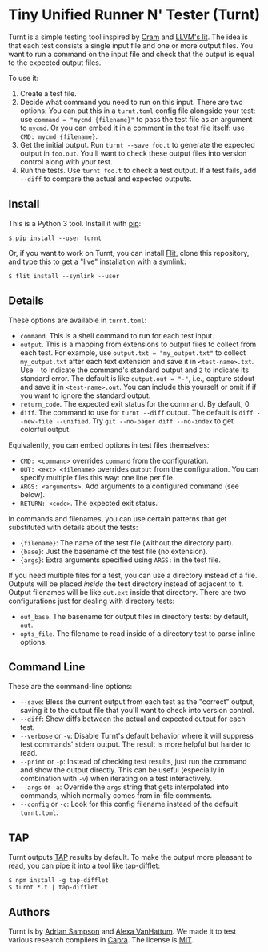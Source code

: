 Tiny Unified Runner N' Tester (Turnt)
=====================================

Turnt is a simple testing tool inspired by [Cram][] and [LLVM's lit][lit].
The idea is that each test consists a single input file and one or more output files.
You want to run a command on the input file and check that the output is equal to the expected output files.

To use it:

1. Create a test file.
2. Decide what command you need to run on this input.
   There are two options:
   You can put this in a `turnt.toml` config file alongside your test: use `command = "mycmd {filename}"` to pass the test file as an argument to `mycmd`.
   Or you can embed it in a comment in the test file itself: use `CMD: mycmd {filename}`.
3. Get the initial output.
   Run `turnt --save foo.t` to generate the expected output in `foo.out`.
   You'll want to check these output files into version control along with your test.
4. Run the tests.
   Use `turnt foo.t` to check a test output.
   If a test fails, add `--diff` to compare the actual and expected outputs.

[cram]: https://bitheap.org/cram/
[lit]: https://llvm.org/docs/CommandGuide/lit.html


Install
-------

This is a Python 3 tool.
Install it with [pip][]:

    $ pip install --user turnt

Or, if you want to work on Turnt, you can install [Flit][], clone this repository, and type this to get a "live" installation with a symlink:

    $ flit install --symlink --user

[pip]: https://pip.pypa.io/
[flit]: https://flit.readthedocs.io/


Details
-------

These options are available in `turnt.toml`:

- `command`.
  This is a shell command to run for each test input.
- `output`.
  This is a mapping from extensions to output files to collect from each test.
  For example, use `output.txt = "my_output.txt"` to collect `my_output.txt` after each text extension and save it in `<test-name>.txt`.
  Use `-` to indicate the command's standard output and `2` to indicate its standard error.
  The default is like `output.out = "-"`, i.e., capture stdout and save it in `<test-name>.out`.
  You can include this yourself or omit if if you want to ignore the standard output.
- `return_code`.
  The expected exit status for the command. By default, 0.
- `diff`.
  The command to use for `turnt --diff` output.
  The default is `diff --new-file --unified`.
  Try `git --no-pager diff --no-index` to get colorful output.

Equivalently, you can embed options in test files themselves:

- `CMD: <command>` overrides `command` from the configuration.
- `OUT: <ext> <filename>` overrides `output` from the configuration.
  You can specify multiple files this way: one line per file.
- `ARGS: <arguments>`. Add arguments to a configured command (see below).
- `RETURN: <code>`. The expected exit status.

In commands and filenames, you can use certain patterns that get substituted with details about the tests:

- `{filename}`: The name of the test file (without the directory part).
- `{base}`: Just the basename of the test file (no extension).
- `{args}`: Extra arguments specified using `ARGS:` in the test file.

If you need multiple files for a test, you can use a directory instead of a file.
Outputs will be placed *inside* the test directory instead of adjacent to it.
Output filenames will be like `out.ext` inside that directory.
There are two configurations just for dealing with directory tests:

- `out_base`.
  The basename for output files in directory tests: by default, `out`.
- `opts_file`.
  The filename to read inside of a directory test to parse inline options.


Command Line
------------

These are the command-line options:

- `--save`: Bless the current output from each test as the "correct" output, saving it to the output file that you'll want to check into version control.
- `--diff`: Show diffs between the actual and expected output for each test.
- `--verbose` or `-v`: Disable Turnt's default behavior where it will suppress test commands' stderr output. The result is more helpful but harder to read.
- `--print` or `-p`: Instead of checking test results, just run the command and show the output directly. This can be useful (especially in combination with `-v`) when iterating on a test interactively.
- `--args` or `-a`: Override the `args` string that gets interpolated into commands, which normally comes from in-file comments.
- `--config` or `-c`: Look for this config filename instead of the default `turnt.toml`.


TAP
---

Turnt outputs [TAP][] results by default.
To make the output more pleasant to read, you can pipe it into a tool like [tap-difflet][]:

    $ npm install -g tap-difflet
    $ turnt *.t | tap-difflet

[tap]: http://testanything.org
[tap-difflet]: https://github.com/namuol/tap-difflet


Authors
-------

Turnt is by [Adrian Sampson][adrian] and [Alexa VanHattum][alexa].
We made it to test various research compilers in [Capra][].
The license is [MIT][].

[adrian]: https://www.cs.cornell.edu/~asampson/
[alexa]: https://www.cs.cornell.edu/~avh/
[capra]: https://capra.cs.cornell.edu
[mit]: https://opensource.org/licenses/MIT
